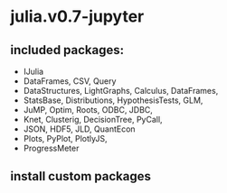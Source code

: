 # julia.v0.7-jupyter

## included packages:
- IJulia
- DataFrames, CSV, Query
- DataStructures, LightGraphs, Calculus, DataFrames,
- StatsBase, Distributions, HypothesisTests, GLM,
- JuMP, Optim, Roots, ODBC, JDBC,
- Knet, Clusterig, DecisionTree, PyCall,
- JSON, HDF5, JLD, QuantEcon
- Plots, PyPlot, PlotlyJS,
- ProgressMeter

## install custom packages
<!--TODO: how to add custom packages-->
